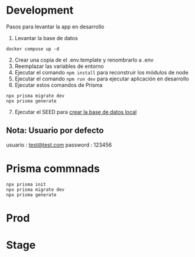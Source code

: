 # Development

Pasos para levantar la app en desarrollo

1. Levantar la base de datos

```
docker compose up -d
```

2. Crear una copia de el .env.template y renombrarlo a .env
3. Reemplazar las variables de entorno
4. Ejecutar el comando `npm install` para reconstruir los módulos de node
5. Ejecutar el comando `npm run dev` para ejecutar aplicación en desarrollo
6. Ejecutar estos comandos de Prisma

```
npx prisma migrate dev
npx prisma generate
```

7. Ejecutar el SEED para [crear la base de datos local](localhost:3000/api/seed)

## Nota: Usuario por defecto

usuario : test@test.com
password : 123456

# Prisma commnads

```
npx prisma init
npx prisma migrate dev
npx prisma generate

```

# Prod

# Stage
